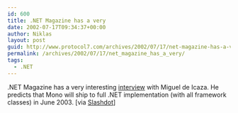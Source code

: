 ```yaml
---
id: 600
title: .NET Magazine has a very
date: 2002-07-17T09:34:37+00:00
author: Niklas
layout: post
guid: http://www.protocol7.com/archives/2002/07/17/net-magazine-has-a-very/
permalink: /archives/2002/07/17/net_magazine_has_a_very/
tags:
  - .NET
---
```

<div class='microid-e9cf3df9f7bb9132f1d961809444e582b87f7097'>
  <p>
    .NET Magazine has a very interesting <a href="http://www.fawcette.com/dotnetmag/2002_07/online/netalternatives/default.asp">interview</a> with Miguel de Icaza. He predicts that Mono will ship to full .NET implementation (with all framework classes) in June 2003. [via <a href="http://slashdot.org/article.pl?sid=02/07/16/1813221">Slashdot</a>]
  </p>
</div>